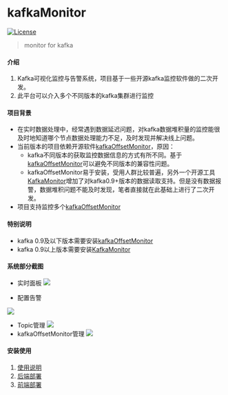 # kafkaMonitor
[![License](https://img.shields.io/badge/license-Apache%202-4EB1BA.svg)](https://www.apache.org/licenses/LICENSE-2.0.html)

> monitor for kafka

#### 介绍
1. Kafka可视化监控与告警系统，项目基于一些开源kafka监控软件做的二次开发。
2. 此平台可以介入多个不同版本的kafka集群进行监控

#### 项目背景
- 在实时数据处理中，经常遇到数据延迟问题，对kafka数据堆积量的监控能很及时地知道哪个节点数据处理能力不足，及时发现并解决线上问题。
- 当前版本的项目依赖开源软件[kafkaOffsetMonitor](https://github.com/Morningstar/kafka-offset-monitor)，原因：
    - kafka不同版本的获取监控数据信息的方式有所不同。基于[kafkaOffsetMonitor](https://github.com/Morningstar/kafka-offset-monitor)可以避免不同版本的兼容性问题。
    - kafkaOffsetMonitor易于安装，受用人群比较普遍，另外一个开源工具[KafkaMonitor](https://github.com/759502416/KafkaMonitor)增加了对kafka0.9+版本的数据读取支持。但是没有数据报警，数据堆积问题不能及时发现，笔者直接就在此基础上进行了二次开发。
- 项目支持监控多个[kafkaOffsetMonitor](https://github.com/Morningstar/kafka-offset-monitor)

#### 特别说明
- kafka 0.9及以下版本需要安装[kafkaOffsetMonitor](https://github.com/Morningstar/kafka-offset-monitor)
- kafka 0.9以上版本需要安装[KafkaMonitor](https://github.com/759502416/KafkaMonitor)
#### 系统部分截图
- 实时面板
![](https://i.loli.net/2019/08/02/5d43f0779595145922.jpg)

- 配置告警

![](https://i.loli.net/2019/08/05/vKWbTGqaicrhzJP.png)
- Topic管理
![](https://i.loli.net/2019/08/02/5d43efa7de7be28935.jpg)
- kafkaOffsetMonitor管理
![](https://i.loli.net/2019/08/02/5d43efa7cc83d52167.jpg)

#### 安装使用

1. [使用说明](https://github.com/QQhuxuhui/kafkaMonitor/blob/dev/docs/%E4%BD%BF%E7%94%A8%E8%AF%B4%E6%98%8E.md)
2. [后端部署](https://github.com/QQhuxuhui/kafkaMonitor/blob/dev/docs/%E5%90%8E%E7%AB%AF%E9%83%A8%E7%BD%B2.md)
3. [前端部署](https://github.com/QQhuxuhui/kafkaMonitor/blob/dev/docs/%E5%89%8D%E7%AB%AF%E9%83%A8%E7%BD%B2.md)

